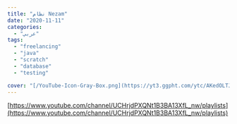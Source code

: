 ```yaml
---
title: "نظام Nezam"
date: "2020-11-11"
categories:
  - "عربي"
tags:
  - "freelancing"
  - "java"
  - "scratch"
  - "database"
  - "testing"

cover: "[/YouTube-Icon-Gray-Box.png](https://yt3.ggpht.com/ytc/AKedOLTJHVnyrBQyrLHCJKURTNrTSlLvcJmvEzLyQoRsuw=s88-c-k-c0x00ffffff-no-rj)"
---
```


[https://www.youtube.com/channel/UCHrjdPXQNt1B3BA13XfL_nw/playlists](https://www.youtube.com/channel/UCHrjdPXQNt1B3BA13XfL_nw/playlists)
